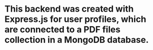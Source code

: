 # This backend was created with Express.js for user profiles, which are connected to a PDF files collection in a MongoDB database.
